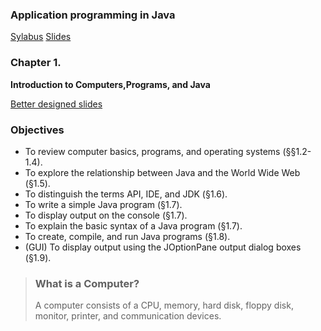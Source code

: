 ### Application programming in Java

[Sylabus](https://t.me/SOCIE_Fall201_AppProgUsingJAVA/2)
[Slides](https://t.me/SOCIE_Fall201_AppProgUsingJAVA/6)

### Chapter 1.

**Introduction to Computers,Programs, and Java**

[Better designed slides](https://github.com/MrAbdurakhimov/IUT-Lecture-Notes/raw/main/App%20Programming%20In%20Java/Slides/Chapter_1_Introduction_to_Computers_Programs.ppt)

### Objectives

- To review computer basics, programs, and operating systems (§§1.2-1.4).
- To explore the relationship between Java and the World Wide Web (§1.5).
- To distinguish the terms API, IDE, and JDK (§1.6).
- To write a simple Java program (§1.7).
- To display output on the console (§1.7).
- To explain the basic syntax of a Java program (§1.7).
- To create, compile, and run Java programs (§1.8).
- (GUI) To display output using the JOptionPane output dialog boxes (§1.9).

> ### What is a Computer?
>
> A computer consists of a CPU, memory, hard disk, floppy disk, monitor, printer, and communication devices.
